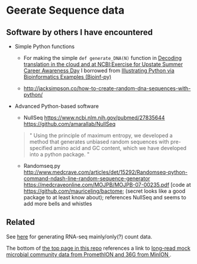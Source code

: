 
# Geerate Sequence data


Software by others I have encountered
-------------------------------------

- Simple Python functions

  - For making the simple `def generate_DNA(N)` function in  [Decoding translation in the cloud and at NCBI:Exercise for Upstate Summer Career Awareness Day](https://github.com/fomightez/uscad16/blob/644bcb71bacd0f34f3f3f80a0cc07b26bd6998bd/Decoding%20translation%20in%20the%20cloud%20and%20at%20NCBI.ipynb) I borrowed from [Illustrating Python via Bioinformatics Examples (Bioinf-py)](http://hplgit.github.io/bioinf-py/doc/web/index.html)

  - http://jacksimpson.co/how-to-create-random-dna-sequences-with-python/


- Advanced Python-based software

  - NullSeq https://www.ncbi.nlm.nih.gov/pubmed/27835644  https://github.com/amarallab/NullSeq
  >" Using the principle of maximum entropy, we developed a method that generates unbiased random sequences with pre-specified amino acid and GC content, which we have developed into a python package. "


  - Randomseq.py http://www.medcrave.com/articles/det/15292/Randomseq-python-command-ndash-line-random-sequence-generator https://medcraveonline.com/MOJPB/MOJPB-07-00235.pdf [code at https://github.com/mauriceling/bactome; (secret looks like a good package to at least know about); references NullSeq and seems to add more bells and whistles



Related
-------

See [here](https://github.com/fomightez/simulated_data/tree/master/gene_expression) for generating RNA-seq mainly/only(?) count data.

The bottom of [the top page in this repo](https://github.com/fomightez/simulated_data) references a link to [long-read mock microbial community data from PromethION and 36G from MinION ](https://github.com/LomanLab/mockcommunity).
